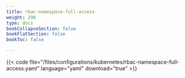 ```yaml
---
title: rbac-namespace-full-access
weight: 290
type: docs
bookCollapseSection: false
bookFlatSection: false
bookToc: false

---
```


{{< code file="/files/configurations/kubernetes/rbac-namespace-full-access.yaml" language="yaml" download="true" >}}
